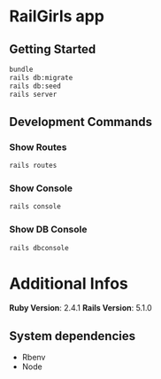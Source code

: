 # RailGirls app

## Getting Started
```sh
bundle
rails db:migrate
rails db:seed
rails server
```

## Development Commands

### Show Routes
```sh
rails routes
```

### Show Console
```sh
rails console
```

### Show DB Console
```sh
rails dbconsole
```

# Additional Infos

**Ruby Version**: 2.4.1
**Rails Version**: 5.1.0

## System dependencies

- Rbenv
- Node

